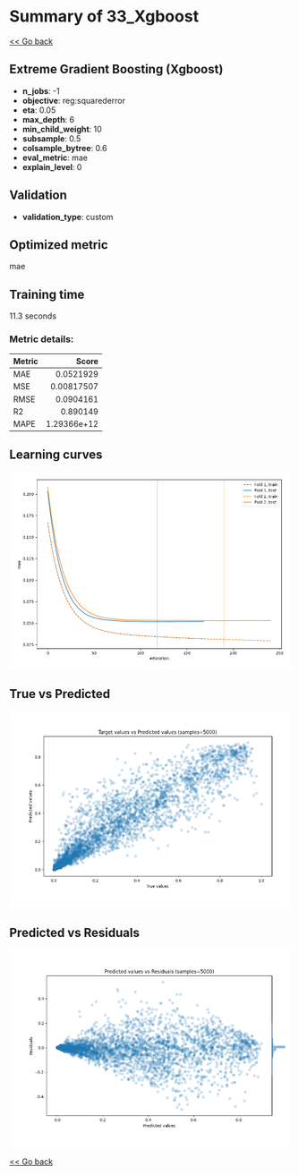 # Summary of 33_Xgboost

[<< Go back](../README.md)


## Extreme Gradient Boosting (Xgboost)
- **n_jobs**: -1
- **objective**: reg:squarederror
- **eta**: 0.05
- **max_depth**: 6
- **min_child_weight**: 10
- **subsample**: 0.5
- **colsample_bytree**: 0.6
- **eval_metric**: mae
- **explain_level**: 0

## Validation
 - **validation_type**: custom

## Optimized metric
mae

## Training time

11.3 seconds

### Metric details:
| Metric   |       Score |
|:---------|------------:|
| MAE      | 0.0521929   |
| MSE      | 0.00817507  |
| RMSE     | 0.0904161   |
| R2       | 0.890149    |
| MAPE     | 1.29366e+12 |



## Learning curves
![Learning curves](learning_curves.png)
## True vs Predicted

![True vs Predicted](true_vs_predicted.png)


## Predicted vs Residuals

![Predicted vs Residuals](predicted_vs_residuals.png)



[<< Go back](../README.md)
